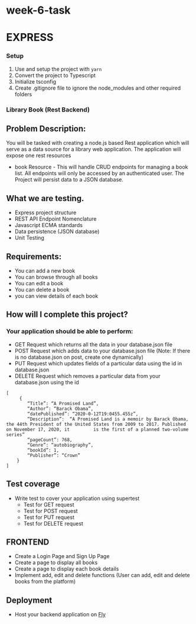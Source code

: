 # week-6-task
# EXPRESS 

### Setup
1. Use and setup the project with `yarn`
2. Convert the project to Typescript
3. Initialize tsconfig
4. Create .gitignore file to ignore the node_modules and other required folders

### Library Book (Rest Backend)
## Problem Description:

You will be tasked with creating a node.js based Rest application which will serve as a data source for a library web application. The application will expose one rest resources
* book Resource - This will handle CRUD endpoints for managing a book list. All endpoints will only be accessed by an authenticated user.
The Project will persist data to a JSON database.

## What we are testing.
- Express project structure
- REST API Endpoint Nomenclature
- Javascript ECMA standards
- Data persistence (JSON database)
- Unit Testing

## Requirements:
- You can add a new book
- You can browse through all books
- You can edit a book
- You can delete a book
- you can view details of each book

## How will I complete this project?
### Your application should be able to perform:
- GET Request which returns all the data in your database.json file
- POST Request which adds data to your database.json file (Note: If there is no database.json on post, create one dynamically)
- PUT Request which updates fields of a particular data using the id in database.json
- DELETE Request which removes a particular data from your database.json using the id

```
[
     {
        “Title”: “A Promised Land”,
        “Author”: “Barack Obama”,
        “datePublished”: “2020-0-12T19:0455.455z”,
        “Description”:  “A Promised Land is a memoir by Barack Obama, the 44th President of the United States from 2009 to 2017. Published on November 17, 2020, it         is the first of a planned two-volume series”
        “pageCount”: 768,
        “Genre”: “autobiography”,
        “bookId”: 1,
        “Publisher”: “Crown”
    }
]

```
## Test coverage
- Write test to cover your application using supertest
     - Test for GET request
     - Test for POST request
     - Test for PUT request
     - Test for DELETE request

## FRONTEND
- Create a Login Page and Sign Up Page
- Create a page to display all books
- Create a page to display each book details
- Implement add, edit and delete functions (User can add, edit and delete books from the platform)

## Deployment
- Host your backend application on [Fly](https://fly.io/)
